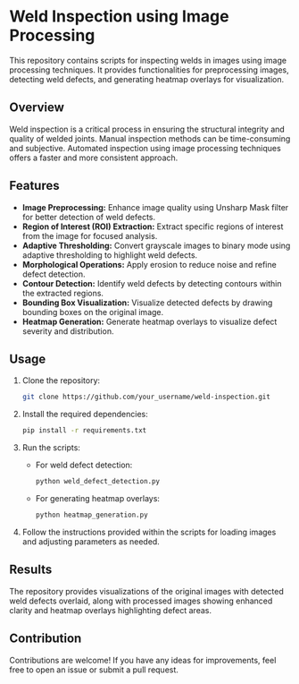 # Weld Inspection using Image Processing

This repository contains scripts for inspecting welds in images using image processing techniques. It provides functionalities for preprocessing images, detecting weld defects, and generating heatmap overlays for visualization.

## Overview

Weld inspection is a critical process in ensuring the structural integrity and quality of welded joints. Manual inspection methods can be time-consuming and subjective. Automated inspection using image processing techniques offers a faster and more consistent approach.

## Features

- **Image Preprocessing:** Enhance image quality using Unsharp Mask filter for better detection of weld defects.
- **Region of Interest (ROI) Extraction:** Extract specific regions of interest from the image for focused analysis.
- **Adaptive Thresholding:** Convert grayscale images to binary mode using adaptive thresholding to highlight weld defects.
- **Morphological Operations:** Apply erosion to reduce noise and refine defect detection.
- **Contour Detection:** Identify weld defects by detecting contours within the extracted regions.
- **Bounding Box Visualization:** Visualize detected defects by drawing bounding boxes on the original image.
- **Heatmap Generation:** Generate heatmap overlays to visualize defect severity and distribution.

## Usage

1. Clone the repository:

   ```bash
   git clone https://github.com/your_username/weld-inspection.git
   ```

2. Install the required dependencies:

   ```bash
   pip install -r requirements.txt
   ```

3. Run the scripts:

   - For weld defect detection:
     ```bash
     python weld_defect_detection.py
     ```

   - For generating heatmap overlays:
     ```bash
     python heatmap_generation.py
     ```

4. Follow the instructions provided within the scripts for loading images and adjusting parameters as needed.

## Results

The repository provides visualizations of the original images with detected weld defects overlaid, along with processed images showing enhanced clarity and heatmap overlays highlighting defect areas.

## Contribution

Contributions are welcome! If you have any ideas for improvements, feel free to open an issue or submit a pull request.
